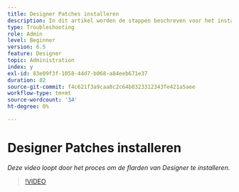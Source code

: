 ```yaml
---
title: Designer Patches installeren
description: In dit artikel worden de stappen beschreven voor het installeren van AEM Forms Designer-patches
type: Troubleshooting
role: Admin
level: Beginner
version: 6.5
feature: Designer
topic: Administration
index: y
exl-id: 83e09f3f-1058-44d7-b068-a84eeb671e37
duration: 82
source-git-commit: f4c621f3a9caa8c2c64b8323312343fe421a5aee
workflow-type: tm+mt
source-wordcount: '34'
ht-degree: 0%

---
```


# Designer Patches installeren

*Deze video loopt door het proces om de flarden van Designer te installeren.*

>[!VIDEO](https://video.tv.adobe.com/v/335504?quality=12&learn=on)
